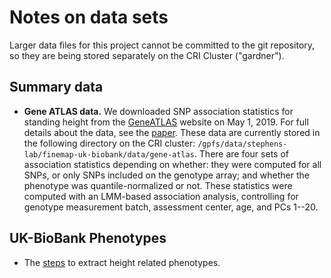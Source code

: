 # Notes on data sets

Larger data files for this project cannot be committed to the git
repository, so they are being stored separately on the CRI Cluster
("gardner").

## Summary data

+ **Gene ATLAS data.** We downloaded SNP association statistics for
standing height from the [GeneATLAS][gene-atlas] website on May
1, 2019. For full details about the data, see the
[paper][gene-atlas-paper]. These data are currently stored in the
following directory on the CRI cluster:
`/gpfs/data/stephens-lab/finemap-uk-biobank/data/gene-atlas`. There
are four sets of association statistics depending on whether: they
were computed for all SNPs, or only SNPs included on the genotype
array; and whether the phenotype was quantile-normalized or not. These
statistics were computed with an LMM-based association analysis,
controlling for genotype measurement batch, assessment center, age,
and PCs 1--20.

[gene-atlas]:       http://geneatlas.roslin.ed.ac.uk
[gene-atlas-paper]: https://doi.org/10.1038/s41588-018-0248-z

## UK-BioBank Phenotypes

+ The [steps](height.md) to extract height related phenotypes.
